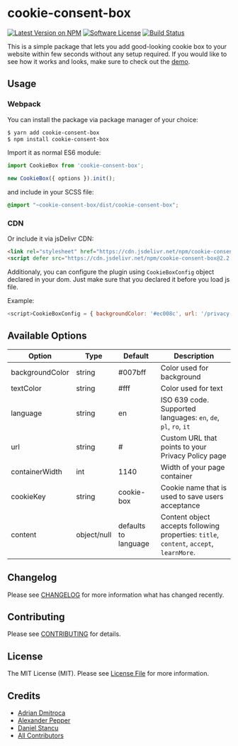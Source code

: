 # cookie-consent-box

[![Latest Version on NPM](https://img.shields.io/npm/v/cookie-consent-box.svg?style=flat-square)](https://npmjs.com/package/cookie-consent-box)
[![Software License](https://img.shields.io/badge/license-MIT-brightgreen.svg?style=flat-square)](LICENSE.md)
[![Build Status](https://img.shields.io/travis/adriandmitroca/cookie-consent-box/master.svg?style=flat-square)](https://travis-ci.org/adriandmitroca/cookie-consent-box)

This is a simple package that lets you add good-looking cookie box to your website
within few seconds without any setup required. If you would like to see
how it works and looks, make sure to check out the [demo](https://adriandmitroca.github.io/cookie-consent-box).

## Usage

### Webpack

You can install the package via package manager of your choice:

```bash
$ yarn add cookie-consent-box
$ npm install cookie-consent-box
```

Import it as normal ES6 module:

```js
import CookieBox from 'cookie-consent-box';

new CookieBox({ options }).init();
```

and include in your SCSS file:

```scss
@import "~cookie-consent-box/dist/cookie-consent-box";
```

### CDN

Or include it via jsDelivr CDN:
```html
<link rel="stylesheet" href="https://cdn.jsdelivr.net/npm/cookie-consent-box@2.2.1/dist/cookie-consent-box.min.css" />
<script defer src="https://cdn.jsdelivr.net/npm/cookie-consent-box@2.2.1/dist/cookie-consent-box.min.js"></script>
```

Additionaly, you can configure the plugin using `CookieBoxConfig` object declared in your dom. 
Just make sure that you declared it before you load js file.

Example:
```js
<script>CookieBoxConfig = { backgroundColor: '#ec008c', url: '/privacy-policy' }</script>
```

## Available Options

| Option | Type | Default | Description |
|---|---|---|----|
| backgroundColor | string | #007bff | Color used for background |
| textColor | string | #fff | Color used for text |
| language | string | en | ISO 639 code. Supported languages: `en`, `de`, `pl`, `ro`, `it` |
| url  | string | # | Custom URL that points to your Privacy Policy page
| containerWidth | int | 1140 | Width of your page container
| cookieKey | string | cookie-box | Cookie name that is used to save users acceptance
| content | object/null | defaults to language | Content object accepts following properties: `title`, `content`, `accept`, `learnMore`.

## Changelog

Please see [CHANGELOG](CHANGELOG.md) for more information what has changed recently.

## Contributing

Please see [CONTRIBUTING](CONTRIBUTING.md) for details.

## License

The MIT License (MIT). Please see [License File](LICENSE.md) for more information.

## Credits

- [Adrian Dmitroca](https://github.com/adriandmitroca)
- [Alexander Pepper](https://github.com/apepper)
- [Daniel Stancu](https://github.com/birkof)
- [All Contributors](../../contributors)
